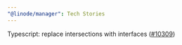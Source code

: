 ```yaml
---
"@linode/manager": Tech Stories
---
```


Typescript: replace intersections with interfaces ([#10309](https://github.com/linode/manager/pull/10309))
